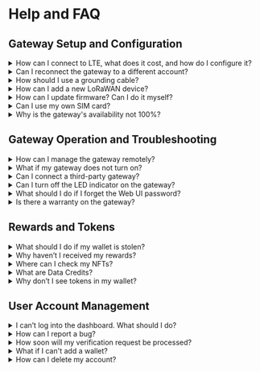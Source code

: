# Help and FAQ

## Gateway Setup and Configuration

<details>

<summary>How can I connect to LTE, what does it cost, and how do I configure it?</summary>

To connect your gateway to LTE, you'll need to purchase a data plan (using Data Credits) and follow the LTE setup instructions. LTE is ideal for ensuring a stable connection in areas where Wi-Fi or Ethernet may not be available. For more details, refer to:

* [LTE Connectivity Guide](https://test-docs.chirptoken.io/blackbird/connectivity#cellular-connection).
* [Data Credits and Costs](https://test-docs.chirptoken.io/blackbird/simcard#data-credits).

</details>

<details>

<summary>Can I reconnect the gateway to a different account?</summary>

Yes, it’s possible to reconnect your gateway to a different account. To do this, you will need to reset the gateway to its default settings and then follow the setup steps to register it with the new account. Instructions can be found here:

* [Reset Guide](https://test-docs.chirptoken.io/blackbird/2-quick-start-guide/8-reset).

</details>

<details>

<summary>How should I use a grounding cable?</summary>

Grounding your gateway is essential for safety and equipment longevity, especially in areas prone to electrical surges. Connect the grounding cable securely to the designated port and ensure it’s properly attached to a grounding point. Detailed instructions can be found here:

* [Grounding Instructions](https://test-docs.chirptoken.io/blackbird/2-quick-start-guide/4-installation#grounding-and-surge-protection).

</details>

<details>

<summary>How can I add a new LoRaWAN device?</summary>

Adding a new LoRaWAN device involves the following steps:

1. Access the gateway settings in your dashboard.
2. Register the device's unique identifier (EUI) and configure the settings.
3. Confirm the connection is established. Refer to the guide here:

* [Adding Devices](https://test-docs.chirptoken.io/blackbird/2-quick-start-guide/6-adding-device).

</details>

<details>

<summary>How can I update firmware? Can I do it myself?</summary>

Yes, you can update the gateway firmware yourself. Check for updates in the settings menu of the Web UI or dashboard, and follow the provided instructions. Ensure you do not disconnect the gateway during the update. For details, visit:

* [Firmware Update](https://test-docs.chirptoken.io/blackbird/2-quick-start-guide/8-reset#gateway-wisgate-ui).

</details>

<details>

<summary>Can I use my own SIM card?</summary>

Yes, you can use your own SIM card if it supports the required data plans and LTE bands:

* [SIM Card Guide](https://test-docs.chirptoken.io/blackbird/simcard#top-up-sim-balance).

</details>

<details>

<summary>Why is the gateway's availability not 100%?</summary>

Availability may be affected by factors such as:

* Internet connectivity issues.
* Power interruptions.
* Environmental conditions. Learn how to optimize availability here:
* [Availability Insights](https://test-docs.chirptoken.io/blackbird/2-quick-start-guide/9-availability#id-7.-accounting-for-external-factors).

</details>

## Gateway Operation and Troubleshooting

<details>

<summary>How can I manage the gateway remotely?</summary>

You can manage your gateway remotely through the dashboard or by connecting to it via Wi-Fi. Remote management allows you to monitor and update settings without needing physical access. More information can be found here:

* [Gateway Management](https://test-docs.chirptoken.io/blackbird/connectivity#wifi-connection).

</details>

<details>

<summary>What if my gateway does not turn on?</summary>

If your gateway does not power on:

1. Check the power connection and cables.
2. Try a hardware reset.
3. Ensure the power supply is functional. For more help, refer to:

* [Hardware Reset](https://test-docs.chirptoken.io/blackbird/2-quick-start-guide/8-reset#hardware-reset-button).

</details>

<details>

<summary>Can I connect a third-party gateway?</summary>

Yes, third-party gateways can be connected if they are compatible with Chirp’s requirements. Check compatibility before proceeding:

* [Gateway Connectivity](https://test-docs.chirptoken.io/blackbird/2-quick-start-guide/9-availability#id-6.-checking-compatibility-with-operators).

</details>

<details>

<summary>Can I turn off the LED indicator on the gateway?</summary>

Yes, you can disable or adjust the LED settings via the Web UI or dashboard:

* [Gateway Settings](https://test-docs.chirptoken.io/blackbird/2-quick-start-guide/8-reset#gateway-wisgate-ui).

</details>

<details>

<summary>What should I do if I forget the Web UI password?</summary>

If you forget the Web UI password, you can reset it by accessing the gateway’s reset options. Follow these instructions:

* [Password Reset](https://test-docs.chirptoken.io/blackbird/2-quick-start-guide/8-reset#gateway-wisgate-ui).

</details>

<details>

<summary>Is there a warranty on the gateway?</summary>

Gateways come with a standard warranty, covering manufacturing defects. Refer to the warranty terms here:

* [Warranty Terms](https://test-docs.chirptoken.io/legal/terms-of-use#section-7-warranty-warranty-disclaimer).

</details>

## Rewards and Tokens

<details>

<summary>What should I do if my wallet is stolen?</summary>

If your wallet is stolen, immediately secure your funds by restoring access using your recovery phrase or private key. Never share this information with anyone. Follow the detailed security instructions provided here:

* [Wallet Security](https://community.trustwallet.com/t/backup-your-recovery-phrase-or-private-key/81996).

</details>

<details>

<summary>Why haven’t I received my rewards?</summary>

If you haven’t received your rewards, check the following:

1. Ensure your wallet is correctly connected to the platform.
2. Confirm that your gateway is online and meets the reward criteria.
3. Check for any system delays or updates. Refer to the rewards troubleshooting guide here:

* [Rewards Guide](https://test-docs.chirptoken.io/chirp-network/rewards/claim_rewards).

</details>

<details>

<summary>Where can I check my NFTs?</summary>

You can view and manage your NFTs on the Chirp NFT dashboard:

* [NFT Dashboard](https://app.chirpwireless.io/redeem-nft/orders).

</details>

<details>

<summary>What are Data Credits?</summary>

Data Credits are a prepaid token used to pay for network usage, such as connecting to LTE. Learn more here:

* [Data Credits Info](https://test-docs.chirptoken.io/blackbird/4-data-credits).

</details>

<details>

<summary>Why don’t I see tokens in my wallet?</summary>

Check the following:

1. Ensure your wallet is properly connected.
2. Verify that you’ve claimed your rewards.
3. Confirm that the tokens are supported by your wallet. Follow these steps for troubleshooting:

* [Token Troubleshooting](https://test-docs.chirptoken.io/chirp-network/rewards/kage#steps-to-connect-your-wallet-and-withdraw-tokens).

</details>

## User Account Management

<details>

<summary>I can’t log into the dashboard. What should I do?</summary>

If you're having trouble logging into the dashboard:

1. Ensure you're using the correct login credentials.
2. Reset your password if necessary.
3. Clear your browser cache or try accessing the dashboard from a different device. For further steps, refer to:

* [Login Help](https://test-docs.chirptoken.io/blackbird/2-quick-start-guide/5-registration#step-nine-log-into-your-chirps-dashboard-account).

</details>

<details>

<summary>How can I report a bug?</summary>

You can report bugs or issues by joining the Chirp community or reaching out to support. Provide as much detail as possible, including screenshots or error messages. Start here:

* [Support Page](https://discord.com/invite/zxAaVQgFvs).

</details>

<details>

<summary>How soon will my verification request be processed?</summary>

Verification requests are usually processed within a few business days, depending on the volume of applications. Ensure all required documents are submitted correctly:

* [Verification Steps](https://test-docs.chirptoken.io/blackbird/2-quick-start-guide/7-verification).

</details>

<details>

<summary>What if I can't add a wallet?</summary>

If you're having issues adding a wallet:

1. Ensure your wallet is compatible with Chirp (e.g., Sui Wallet).
2. Check your wallet connection and permissions. Follow this guide for more help:

* [Wallet Guide](https://test-docs.chirptoken.io/chirp-network/rewards/sui_wallet#sui-wallet-connection-to-chirp).

</details>

<details>

<summary>How can I delete my account?</summary>

To delete your account, contact Chirp support or follow the termination process outlined here:

* [Account Termination](https://test-docs.chirptoken.io/legal/terms-of-use#section-10-termination).

</details>

